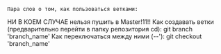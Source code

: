     Пара слов о том, как пользоваться ветками:
НИ В КОЕМ СЛУЧАЕ нельзя пушить в Master!11!!
Как создавать ветки (предварительно перейти в папку репозитория cd): git branch 'branch_name'
Как переключаться между ними (--'): git checkout 'branch_name'
